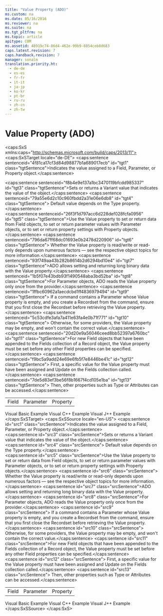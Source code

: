 ```yaml
---
title: "Value Property (ADO)"
ms.custom: na
ms.date: 05/16/2016
ms.reviewer: na
ms.suite: na
ms.tgt_pltfrm: na
ms.topic: article
apitype: COM
ms.assetid: 48919c74-86d4-462e-99b9-8854ceb8d683
caps.latest.revision: 7
caps.handback.revision: 7
manager: sonalm
translation.priority.ht: 
  - de-de
  - es-es
  - fr-fr
  - it-it
  - ja-jp
  - ko-kr
  - pt-br
  - ru-ru
  - zh-cn
  - zh-tw
---
```

# Value Property (ADO)
<?xml version="1.0" encoding="utf-8"?>
<caps:SxS xmlns:caps="http://schemas.microsoft.com/build/caps/2013/11">
  <caps:SxSTarget locale="de-DE">
    <developerReferenceWithoutSyntaxDocument xsi:schemaLocation="http://ddue.schemas.microsoft.com/authoring/2003/5 http://dduestorage.blob.core.windows.net/ddueschema/developer.xsd" xmlns="http://ddue.schemas.microsoft.com/authoring/2003/5" xmlns:xlink="http://www.w3.org/1999/xlink" xmlns:xsi="http://www.w3.org/2001/XMLSchema-instance">
      <introduction>
        <para>
          <caps:sentence sentenceid="4f81ca17cf3d84d98877b1a689017ecb" id="tgt1" class="tgtSentence">Indicates the value assigned to a <legacyLink xlink:href="b10a72fc-3c4b-4186-a70b-993dc9f7a092">Field</legacyLink>, <legacyLink xlink:href="e010e794-7f0f-4026-8b5b-37328e437d63">Parameter</legacyLink>, or <legacyLink xlink:href="b2a4767c-03c7-4935-a3bc-df3e1a38a009">Property</legacyLink> object.</caps:sentence>
        </para>
      </introduction>
      <section>
        <title>
          <caps:sentence sentenceid="6f253c84dca33d0cd6f1b864ea701e8a" id="tgt2" class="tgtSentence">Settings and Return Values</caps:sentence>
        </title>
        <content>
          <para>
            <caps:sentence sentenceid="f8b4e9e137a1bc3470119bfcdd985337" id="tgt3" class="tgtSentence">Sets or returns a <legacyBold>Variant</legacyBold> value that indicates the value of the object.</caps:sentence>
            <caps:sentence sentenceid="79a55e6d2c10c960fbdd2a31e06e6db8" id="tgt4" class="tgtSentence"> Default value depends on the <legacyLink xlink:href="8a4c079f-9f4f-4545-801d-85983b8db71e">Type</legacyLink> property.</caps:sentence>
          </para>
        </content>
      </section>
      <languageReferenceRemarks>
        <content>
          <para>
            <caps:sentence sentenceid="26f3f1d797acc6d228def028fcfa0956" id="tgt5" class="tgtSentence">Use the <legacyBold>Value</legacyBold> property to set or return data from <legacyBold>Field</legacyBold> objects, to set or return parameter values with <legacyBold>Parameter</legacyBold> objects, or to set or return property settings with <legacyBold>Property</legacyBold> objects.</caps:sentence>
            <caps:sentence sentenceid="796da67ff68dc01693e0b2478d220906" id="tgt6" class="tgtSentence"> Whether the <legacyBold>Value</legacyBold> property is read/write or read-only depends upon numerous factors — see the respective object topics for more information.</caps:sentence>
          </para>
          <para>
            <caps:sentence sentenceid="93f749aa43b282b8614b2d6294bd10e4" id="tgt7" class="tgtSentence">ADO allows setting and returning long binary data with the <legacyBold>Value</legacyBold> property.</caps:sentence>
          </para>
          <alert class="note">
            <para>
              <caps:sentence sentenceid="1b5f07e43bdb93f1490548aba3bd52ba" id="tgt8" class="tgtSentence">For <legacyBold>Parameter </legacyBold>objects, ADO reads the <legacyBold>Value</legacyBold> property only once from the provider.</caps:sentence>
              <caps:sentence sentenceid="1ffbc60962a1aecdcbd1ff4836979494" id="tgt9" class="tgtSentence"> If a command contains a <legacyBold>Parameter</legacyBold> whose <legacyBold>Value</legacyBold> property is empty, and you create a <legacyLink xlink:href="ede1415f-c3df-4cc5-a05b-2576b2b84b60">Recordset</legacyLink> from the command, ensure that you first close the <legacyBold>Recordset</legacyBold> before retrieving the <legacyBold>Value</legacyBold> property.</caps:sentence>
              <caps:sentence sentenceid="5c53cdfe3afa7a411e63fa4e0b71f771" id="tgt10" class="tgtSentence"> Otherwise, for some providers, the <legacyBold>Value</legacyBold> property may be empty, and won't contain the correct value.</caps:sentence>
            </para>
            <para>
              <caps:sentence sentenceid="20d20e9a56046ceed8bb52397a6760bc" id="tgt11" class="tgtSentence">For new <legacyBold>Field</legacyBold> objects that have been appended to the <legacyLink xlink:href="7c371474-b88f-4730-afa5-44163a0488d5">Fields</legacyLink> collection of a <legacyLink xlink:href="db83ed2c-a8e3-460c-8682-64667e4d5d01">Record</legacyLink> object, the <legacyBold>Value</legacyBold> property must be set before any other <legacyBold>Field</legacyBold> properties can be specified.</caps:sentence>
              <caps:sentence sentenceid="f9bc5a9add24e69e6fb5f7e8446be41c" id="tgt12" class="tgtSentence"> First, a specific value for the <legacyBold>Value</legacyBold> property must have been assigned and <legacyLink xlink:href="6b2a9c31-1a7e-40db-8a53-30720d0f6cc1">Update</legacyLink> on the <legacyBold>Fields</legacyBold> collection called.</caps:sentence>
              <caps:sentence sentenceid="7de5d83ef3be56f8b1667f4cd105e1ba" id="tgt13" class="tgtSentence"> Then, other properties such as <legacyLink xlink:href="8a4c079f-9f4f-4545-801d-85983b8db71e">Type</legacyLink> or <legacyLink xlink:href="acc15d40-68a6-4ba9-85bd-12d331aecaa6">Attributes</legacyLink> can be accessed.</caps:sentence>
            </para>
          </alert>
        </content>
      </languageReferenceRemarks>
      <section>
        <title>
          <caps:sentence sentenceid="2f342d3be839cc5b67ae0de7d404b8e6" id="tgt14" class="tgtSentence">Applies To</caps:sentence>
        </title>
        <content>
          <table>
            <tbody>
              <tr>
                <TD>
                  <para>
                    <link xlink:href="b10a72fc-3c4b-4186-a70b-993dc9f7a092">Field</link>
                  </para>
                </TD>
                <TD>
                  <para>
                    <link xlink:href="e010e794-7f0f-4026-8b5b-37328e437d63">Parameter</link>
                  </para>
                </TD>
                <TD>
                  <para>
                    <link xlink:href="b2a4767c-03c7-4935-a3bc-df3e1a38a009">Property</link>
                  </para>
                </TD>
              </tr>
            </tbody>
          </table>
        </content>
      </section>
      <relatedTopics>
        <link xlink:href="2d4fe651-ef09-461b-8884-a70b6af4362e">Visual Basic Example</link>
        <link xlink:href="2a104245-56df-44f3-b9b7-b3d18643d57b">Visual C++ Example</link>
        <link xlink:href="707be908-20ef-4bd6-a12c-8dc87fadd6ed">Visual J++ Example</link>
      </relatedTopics>
    </developerReferenceWithoutSyntaxDocument>
  </caps:SxSTarget>
  <caps:SxSSource locale="en-US">
    <developerReferenceWithoutSyntaxDocument xsi:schemaLocation="http://ddue.schemas.microsoft.com/authoring/2003/5 http://dduestorage.blob.core.windows.net/ddueschema/developer.xsd" xmlns="http://ddue.schemas.microsoft.com/authoring/2003/5" xmlns:xlink="http://www.w3.org/1999/xlink" xmlns:xsi="http://www.w3.org/2001/XMLSchema-instance">
      <introduction>
        <para>
          <caps:sentence id="src1" class="srcSentence">Indicates the value assigned to a <legacyLink xlink:href="b10a72fc-3c4b-4186-a70b-993dc9f7a092">Field</legacyLink>, <legacyLink xlink:href="e010e794-7f0f-4026-8b5b-37328e437d63">Parameter</legacyLink>, or <legacyLink xlink:href="b2a4767c-03c7-4935-a3bc-df3e1a38a009">Property</legacyLink> object.</caps:sentence>
        </para>
      </introduction>
      <section>
        <title>
          <caps:sentence id="src2" class="srcSentence">Settings and Return Values</caps:sentence>
        </title>
        <content>
          <para>
            <caps:sentence id="src3" class="srcSentence">Sets or returns a <legacyBold>Variant</legacyBold> value that indicates the value of the object.</caps:sentence>
            <caps:sentence id="src4" class="srcSentence"> Default value depends on the <legacyLink xlink:href="8a4c079f-9f4f-4545-801d-85983b8db71e">Type</legacyLink> property.</caps:sentence>
          </para>
        </content>
      </section>
      <languageReferenceRemarks>
        <content>
          <para>
            <caps:sentence id="src5" class="srcSentence">Use the <legacyBold>Value</legacyBold> property to set or return data from <legacyBold>Field</legacyBold> objects, to set or return parameter values with <legacyBold>Parameter</legacyBold> objects, or to set or return property settings with <legacyBold>Property</legacyBold> objects.</caps:sentence>
            <caps:sentence id="src6" class="srcSentence"> Whether the <legacyBold>Value</legacyBold> property is read/write or read-only depends upon numerous factors — see the respective object topics for more information.</caps:sentence>
          </para>
          <para>
            <caps:sentence id="src7" class="srcSentence">ADO allows setting and returning long binary data with the <legacyBold>Value</legacyBold> property.</caps:sentence>
          </para>
          <alert class="note">
            <para>
              <caps:sentence id="src8" class="srcSentence">For <legacyBold>Parameter </legacyBold>objects, ADO reads the <legacyBold>Value</legacyBold> property only once from the provider.</caps:sentence>
              <caps:sentence id="src9" class="srcSentence"> If a command contains a <legacyBold>Parameter</legacyBold> whose <legacyBold>Value</legacyBold> property is empty, and you create a <legacyLink xlink:href="ede1415f-c3df-4cc5-a05b-2576b2b84b60">Recordset</legacyLink> from the command, ensure that you first close the <legacyBold>Recordset</legacyBold> before retrieving the <legacyBold>Value</legacyBold> property.</caps:sentence>
              <caps:sentence id="src10" class="srcSentence"> Otherwise, for some providers, the <legacyBold>Value</legacyBold> property may be empty, and won't contain the correct value.</caps:sentence>
            </para>
            <para>
              <caps:sentence id="src11" class="srcSentence">For new <legacyBold>Field</legacyBold> objects that have been appended to the <legacyLink xlink:href="7c371474-b88f-4730-afa5-44163a0488d5">Fields</legacyLink> collection of a <legacyLink xlink:href="db83ed2c-a8e3-460c-8682-64667e4d5d01">Record</legacyLink> object, the <legacyBold>Value</legacyBold> property must be set before any other <legacyBold>Field</legacyBold> properties can be specified.</caps:sentence>
              <caps:sentence id="src12" class="srcSentence"> First, a specific value for the <legacyBold>Value</legacyBold> property must have been assigned and <legacyLink xlink:href="6b2a9c31-1a7e-40db-8a53-30720d0f6cc1">Update</legacyLink> on the <legacyBold>Fields</legacyBold> collection called.</caps:sentence>
              <caps:sentence id="src13" class="srcSentence"> Then, other properties such as <legacyLink xlink:href="8a4c079f-9f4f-4545-801d-85983b8db71e">Type</legacyLink> or <legacyLink xlink:href="acc15d40-68a6-4ba9-85bd-12d331aecaa6">Attributes</legacyLink> can be accessed.</caps:sentence>
            </para>
          </alert>
        </content>
      </languageReferenceRemarks>
      <section>
        <title>
          <caps:sentence id="src14" class="srcSentence">Applies To</caps:sentence>
        </title>
        <content>
          <table>
            <tbody>
              <tr>
                <TD>
                  <para>
                    <link xlink:href="b10a72fc-3c4b-4186-a70b-993dc9f7a092">Field</link>
                  </para>
                </TD>
                <TD>
                  <para>
                    <link xlink:href="e010e794-7f0f-4026-8b5b-37328e437d63">Parameter</link>
                  </para>
                </TD>
                <TD>
                  <para>
                    <link xlink:href="b2a4767c-03c7-4935-a3bc-df3e1a38a009">Property</link>
                  </para>
                </TD>
              </tr>
            </tbody>
          </table>
        </content>
      </section>
      <relatedTopics>
        <link xlink:href="2d4fe651-ef09-461b-8884-a70b6af4362e">Visual Basic Example</link>
        <link xlink:href="2a104245-56df-44f3-b9b7-b3d18643d57b">Visual C++ Example</link>
        <link xlink:href="707be908-20ef-4bd6-a12c-8dc87fadd6ed">Visual J++ Example</link>
      </relatedTopics>
    </developerReferenceWithoutSyntaxDocument>
  </caps:SxSSource>
</caps:SxS>